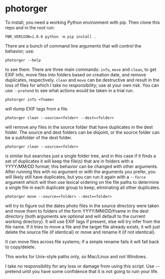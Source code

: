 # photorger

To install, you need a working Python environment with pip. Then clone this repo and in the root run:

    PBR_VERSION=1.0.0 python -m pip install .

There are a bunch of command line arguments that will control the behavior; use:

    photorger --help
    
to see them. There are three main commands: `info`, `move` and `clean`, to get EXIF info, move files into folders based on creation date, and remove duplicates, respectively. `clean` and `move` can be destructive and result in the loss of files for which I take no responsibility; use at your own risk. You can use `--pretend` to see what actions would be taken in a trial run.

    photorger info <fname>
    
will dump EXIF tags from a file.

    photorger clean --source=<folder> --dest=<folder>
    
will remove any files in the source folder that have duplicates in the dest folder. The source and dest folders can be disjoint, or the source folder can be a subfolder of the dest folder.

    photorger clean --source=<folder>
    
is similar but searches just a single folder tree, and in this case if it finds a set of duplicates it will keep the file(s) that are in folders with a YYYY/MM/DD format; this behavior can be changed with other arguments. After running this with no argument or with the arguments you prefer, you will likely still have duplicates, but you can run it again with a `--force` argument which will then use lexical ordering on the file paths to determine a single file in each duplicate group to keep, eliminating all other duplicates.

    photorger move --source=<folder> --dest=<folder>
    
will try to figure out the dates photo files in the source directory were taken and move them to folders of the form YYYY/MM/DD/fname in the dest directory (both arguments are optional and will default to the current working directory). It will use EXIF tags if present, else will try infer from the file name. If it tries to move a file and the target file already exists, it will just delete the source file (if identical) or move and rename it (if not identical).

It can move files across file systems; if a simple rename fails it will fall back to copy/delete.

This works for Unix-style paths only, so Mac/Linux and not Windows. 

I take no responsibility for any loss or damage from using this script. Use --pretend until you have some confidence that it is not going to ruin your life.

